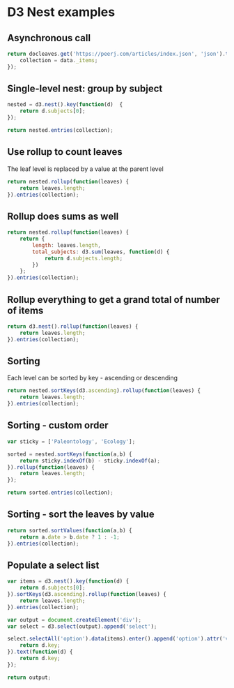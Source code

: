 # D3 Nest examples

## Asynchronous call

```js
return docleaves.get('https://peerj.com/articles/index.json', 'json').then(function(data) {
	collection = data._items;
});
```

## Single-level nest: group by subject

```js
nested = d3.nest().key(function(d)  {
	return d.subjects[0];
});

return nested.entries(collection);
```

## Use rollup to count leaves

The leaf level is replaced by a value at the parent level

```js
return nested.rollup(function(leaves) {
	return leaves.length;
}).entries(collection);
```

## Rollup does sums as well

```js
return nested.rollup(function(leaves) {
	return {
		length: leaves.length,
		total_subjects: d3.sum(leaves, function(d) {
			return d.subjects.length;
		})
	};
}).entries(collection);
```

## Rollup everything to get a grand total of number of items

```js
return d3.nest().rollup(function(leaves) {
	return leaves.length;
}).entries(collection);
```

## Sorting

Each level can be sorted by key - ascending or descending

```js
return nested.sortKeys(d3.ascending).rollup(function(leaves) {
	return leaves.length;
}).entries(collection);
```

## Sorting - custom order

```js
var sticky = ['Paleontology', 'Ecology'];

sorted = nested.sortKeys(function(a,b) {
	return sticky.indexOf(b) - sticky.indexOf(a);
}).rollup(function(leaves) {
	return leaves.length;
});

return sorted.entries(collection);
```

## Sorting - sort the leaves by value

```js
return sorted.sortValues(function(a,b) {
	return a.date > b.date ? 1 : -1;
}).entries(collection);
```

## Populate a select list

```js
var items = d3.nest().key(function(d) {
	return d.subjects[0];
}).sortKeys(d3.ascending).rollup(function(leaves) {
	return leaves.length;
}).entries(collection);

var output = document.createElement('div');
var select = d3.select(output).append('select');

select.selectAll('option').data(items).enter().append('option').attr('value', function(d) {
	return d.key;
}).text(function(d) {
	return d.key;
});

return output;
```

